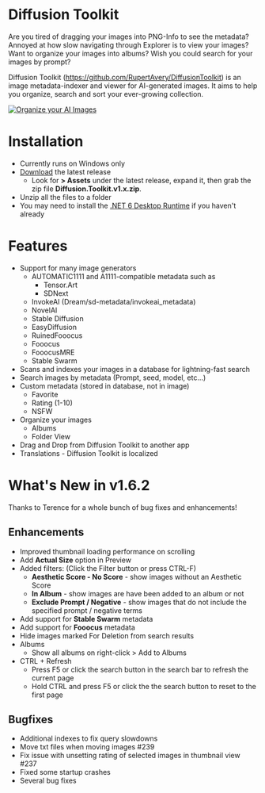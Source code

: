 # Diffusion Toolkit

Are you tired of dragging your images into PNG-Info to see the metadata?  Annoyed at how slow navigating through Explorer is to view your images? Want to organize your images into albums? Wish you could search for your images by prompt? 

Diffusion Toolkit (https://github.com/RupertAvery/DiffusionToolkit) is an image metadata-indexer and viewer for AI-generated images. It aims to help you organize, search and sort your ever-growing collection.

[![Organize your AI Images](https://img.youtube.com/vi/r7J3n1LjojE/hqdefault.jpg)](https://www.youtube.com/watch?v=r7J3n1LjojE&ab_channel=BillMeeks)

# Installation

* Currently runs on Windows only 
* [Download](https://github.com/RupertAvery/DiffusionToolkit/releases/latest
) the latest release 
    * Look for **> Assets** under the latest release, expand it, then grab the zip file **Diffusion.Toolkit.v1.x.zip**.
* Unzip all the files to a folder
* You may need to install the [.NET 6 Desktop Runtime](https://dotnet.microsoft.com/en-us/download/dotnet/6.0) if you haven't already

# Features

* Support for many image generators
   * AUTOMATIC1111 and A1111-compatible metadata such as
      * Tensor.Art
      * SDNext
   * InvokeAI (Dream/sd-metadata/invokeai_metadata)
   * NovelAI
   * Stable Diffusion
   * EasyDiffusion
   * RuinedFooocus
   * Fooocus
   * FooocusMRE
   * Stable Swarm
* Scans and indexes your images in a database for lightning-fast search
* Search images by metadata (Prompt, seed, model, etc...)
* Custom metadata (stored in database, not in image) 
    * Favorite
    * Rating (1-10)
    * NSFW
* Organize your images 
    * Albums
    * Folder View
* Drag and Drop from Diffusion Toolkit to another app
* Translations - Diffusion Toolkit is localized

# What's New in v1.6.2

Thanks to Terence for a whole bunch of bug fixes and enhancements!

## Enhancements

* Improved thumbnail loading performance on scrolling
* Add **Actual Size** option in Preview
* Added filters: (Click the Filter button or press CTRL-F)    
   * **Aesthetic Score - No Score** - show images without an Aesthetic Score
   * **In Album** - show images are have been added to an album or not
   * **Exclude Prompt / Negative** - show images that do not include the specified prompt / negative terms 
* Add support for **Stable Swarm** metadata
* Add support for **Fooocus** metadata
* Hide images marked For Deletion from search results 
* Albums
   * Show all albums on right-click > Add to Albums
* CTRL + Refresh 
   * Press F5 or click the search button in the search bar to refresh the current page
   * Hold CTRL and press F5 or click the the search button to reset to the first page

## Bugfixes

* Additional indexes to fix query slowdowns
* Move txt files when moving images #239
* Fix issue with unsetting rating of selected images in thumbnail view #237
* Fixed some startup crashes
* Several bug fixes